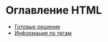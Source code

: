 # Оглавление HTML

- [Готовые решения](./ready-solutions.md)
- [Информация по тегам](./tags/index.md)
